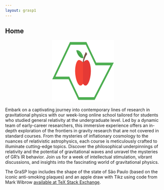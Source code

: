 ```yaml
---
layout: grasp1
---
```

## Home

<div align="center">
  <img src="/logo.png" alt="GraSP Logo" width="200" height="200">
</div>

Embark on a captivating journey into contemporary lines of research in gravitational physics with our week-long online school tailored for students who studied general relativity at the undergraduate level. Led by a dynamic team of early-career researchers, this immersive experience offers an in-depth exploration of the frontiers in gravity research that are not covered in standard courses. From the mysteries of inflationary cosmology to the nuances of relativistic astrophysics, each course is meticulously crafted to illuminate cutting-edge topics. Discover the philosophical underpinnings of relativity and the potential of gravitational waves and unravel the mysteries of GR’s IR behavior. Join us for a week of intellectual stimulation, vibrant discussions, and insights into the fascinating world of gravitational physics.

The GraSP logo includes the shape of the state of São Paulo (based on the iconic anti-smoking plaques) and an apple draw with Tikz using code from Mark Wibrow [available at TeX Stack Exchange](https://tex.stackexchange.com/a/413506/144146).
